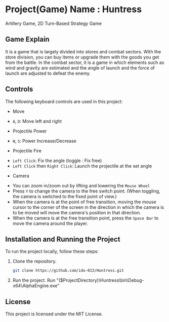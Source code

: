 # Project(Game) Name : Huntress

Artillery Game, 2D Turn-Based Strategy Game

## Game Explain

It is a game that is largely divided into stores and combat sectors. 
With the store division, you can buy items or upgrade them with the goods you get from the battle. 
In the combat sector, it is a game in which elements such as wind and gravity are estimated and the angle of launch and the force of launch are adjusted to defeat the enemy.


## Controls

The following keyboard controls are used in this project:

+ Move
- `A`, `D`: Move left and right
+ Projectile Power
- `W`, `S`: Power Increase/Decrease
+ Projectile Fire
- `Left Click`: Fix the angle (toggle : Fix free)
- `Left Click` then `Right Click`: Launch the projectile at the set angle
+ Camera
- You can zoom in/zoom out by lifting and lowering the `Mouse Wheel`
- Press `Y` to change the camera to the free switch point. (When toggling, the camera is switched to the fixed point of view.)
- When the camera is at the point of free transition, moving the mouse cursor to the corner of the screen in the direction in which the camera is to be moved will move the camera's position in that direction.
- When the camera is at the free transition point, press the `Space Bar` to move the camera around the player.


## Installation and Running the Project

To run the project locally, follow these steps:

1. Clone the repository.
    ```bash
    git clone https://github.com/ido-013/Huntress.git
    ```
2. Run the project.
	Run "($ProjectDirectory)\Huntress\bin\Debug-x64\AlphaEngine.exe"
	
## License

This project is licensed under the MIT License.
